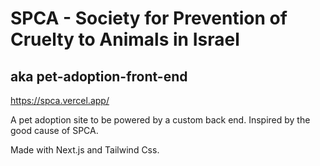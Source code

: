 # SPCA - Society for Prevention of Cruelty to Animals in Israel

## aka pet-adoption-front-end

https://spca.vercel.app/

A pet adoption site to be powered by a custom back end.
Inspired by the good cause of SPCA.

Made with Next.js and Tailwind Css.
